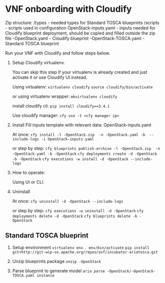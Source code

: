 VNF onboarding with Cloudify
============================

Zip structure:
/types - needed types for Standard TOSCA blueprints
/scripts - scripts used in configuration
OpenStack-inputs.yaml - inputs needed for Cloudify blueprint deployment, should be copied and filled outside the zip file 
-OpenStack.yaml - Cloudify blueprint
-OpenStack-TOSCA.yaml - Standard TOSCA blueprint


Run your VNF with Cloudify and follow steps below.

1. Setup Cloudify virtualenv.
   
    You can skip this step if your virtualenv is already created and just activate it or use Cloudify UI instead.
    
    Using virtualenv:
    `virtualenv cloudify`
    `source cloudify/bin/activate`
    
    or using virtualenv wrapper:
    `mkvirtualenv cloudify`
    
    install cloudify cli:
    `pip install cloudify==3.4.1`
    
    Use cloudify manager:
    `cfy use -t <cfy manager ip>`

2. Install
    Fill inputs template with relevant data: OpenStack-inputs.yaml
    
    At once:
    `cfy install -l -OpenStack.zip  -n -OpenStack.yaml -b  --include-logs -i OpenStack-inputs.yaml`
    
    or step by step:
    `cfy blueprints publish-archive -l -OpenStack.zip  -n -OpenStack.yaml -b -OpenStack`
    `cfy deployments create -d -OpenStack -b -OpenStack`
    `cfy executions -w install -d -OpenStack --include-logs`

3. How to operate:

    Using UI or CLI. <information>
   
4. Uninstall 

    At once:
    `cfy uninstall -d -OpenStack --include-logs`
    
    or step by step:
    `cfy executions -w uninstall -d -OpenStack`
    `cfy deployments delete -d -OpenStack`
    `cfy blueprints delete -b -OpenStack`


Standard TOSCA blueprint
------------------------

1. Setup environment
   `virtualenv env`
   `. env/bin/activate`
   `pip install git+http://git-wip-us.apache.org/repos/asf/incubator-ariatosca.git`

2. Unzip blueprints package
   `unzip -OpenStack`

3. Parse blueprint to generate model
   `aria parse -OpenStack/-OpenStack-TOSCA.yaml instance`